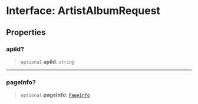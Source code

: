 # Interface: ArtistAlbumRequest

## Properties

### apiId?

> `optional` **apiId**: `string`

***

### pageInfo?

> `optional` **pageInfo**: [`PageInfo`](PageInfo.md)

